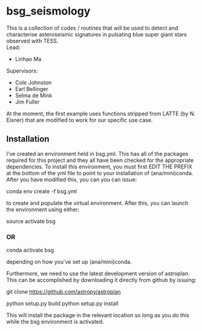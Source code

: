 # bsg_seismology
This is a collection of codes / routines that will be used to detect and characterise asteroseismic signatures in pulsating blue super giant stars observed with TESS.  
Lead:
  - Linhao Ma

Supervisors:
   - Cole Johnston
   - Earl Bellinger
   - Selma de Mink
   - Jim Fuller

At the moment, the first example uses functions stripped from LATTE (by N. Eisner) that are modified to work for our specific use case. 


## Installation

I've created an environment held in bsg.yml. This has all of the packages required for this project and they all have been checked for 
the appropriate dependencies. To install this environment, you must first EDIT THE PREFIX at the bottom of the yml file to point to your
installation of (ana/mini)conda. After you have modified this, you can you can issue:

conda env create -f bsg.yml

to create and populate the virtual environment. After this, you can launch the environment using either:

source activate bsg

 ### OR

conda activate bsg

depending on how you've set up (ana/mini)conda.

Furthermore, we need to use the latest development version of astroplan. This can be accomplished by downloading it directly from 
github by issuing:

git clone https://github.com/astropy/astroplan

python setup.py build
python setup.py install

This will install the package in the relevant location so long as you do this while the bsg environment is activated.
